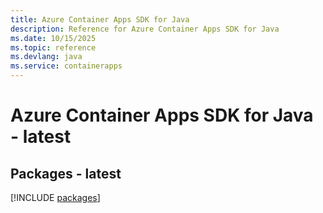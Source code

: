```yaml
---
title: Azure Container Apps SDK for Java
description: Reference for Azure Container Apps SDK for Java
ms.date: 10/15/2025
ms.topic: reference
ms.devlang: java
ms.service: containerapps
---
```

# Azure Container Apps SDK for Java - latest
## Packages - latest
[!INCLUDE [packages](container-apps-index.md)]